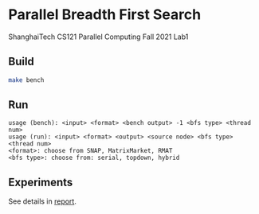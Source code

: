 # Parallel Breadth First Search

ShanghaiTech CS121 Parallel Computing Fall 2021 Lab1

## Build

``` bash
make bench
```

## Run

``` plain
usage (bench): <input> <format> <bench output> -1 <bfs type> <thread num>
usage (run): <input> <format> <output> <source node> <bfs type> <thread num>
<format>: choose from SNAP, MatrixMarket, RMAT
<bfs type>: choose from: serial, topdown, hybrid
```

## Experiments

See details in [report](report.pdf).
